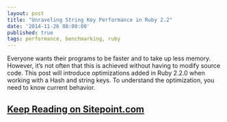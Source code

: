 ```yaml
---
layout: post
title: "Unraveling String Key Performance in Ruby 2.2"
date: '2014-11-26 08:00:00'
published: true
tags: performance, benchmarking, ruby
---
```



Everyone wants their programs to be faster and to take up less memory. However, it’s not often that this is achieved without having to modify source code. This post will introduce optimizations added in Ruby 2.2.0 when working with a Hash and string keys. To understand the optimization, you need to know current behavior.

<h2><a href="http://www.sitepoint.com/unraveling-string-key-performance-ruby-2-2/">Keep Reading on Sitepoint.com</a></h2>
